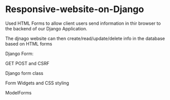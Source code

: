 # Responsive-website-on-Django

Used HTML Forms to allow client users send information in thir browser to the backend of our Django Application. 

The djnago website can then create/read/update/delete info in the database based on HTML forms

Django Form:

GET POST and CSRF

Django form class

Form Widgets and CSS styling 

ModelForms

  
